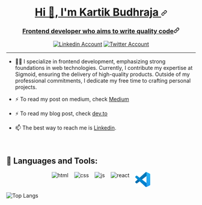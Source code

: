 <h1 align="center" id="user-content-hi--im-sadanand-pai" dir="auto"><a class="heading-link" href="#hi--im-sadanand-pai">Hi 👋, I'm Kartik Budhraja <svg class="octicon octicon-link" viewBox="0 0 16 16" version="1.1" width="16" height="16" aria-hidden="true"><path d="m7.775 3.275 1.25-1.25a3.5 3.5 0 1 1 4.95 4.95l-2.5 2.5a3.5 3.5 0 0 1-4.95 0 .751.751 0 0 1 .018-1.042.751.751 0 0 1 1.042-.018 1.998 1.998 0 0 0 2.83 0l2.5-2.5a2.002 2.002 0 0 0-2.83-2.83l-1.25 1.25a.751.751 0 0 1-1.042-.018.751.751 0 0 1-.018-1.042Zm-4.69 9.64a1.998 1.998 0 0 0 2.83 0l1.25-1.25a.751.751 0 0 1 1.042.018.751.751 0 0 1 .018 1.042l-1.25 1.25a3.5 3.5 0 1 1-4.95-4.95l2.5-2.5a3.5 3.5 0 0 1 4.95 0 .751.751 0 0 1-.018 1.042.751.751 0 0 1-1.042.018 1.998 1.998 0 0 0-2.83 0l-2.5 2.5a1.998 1.998 0 0 0 0 2.83Z"></path></svg></a></h1>

<h3 align="center" id="user-content-frontend-developer-who-aims-to-write-quality-code" dir="auto"><a class="heading-link" href="#frontend-developer-who-aims-to-write-quality-code">Frontend developer who aims to write quality code<svg class="octicon octicon-link" viewBox="0 0 16 16" version="1.1" width="16" height="16" aria-hidden="true"><path d="m7.775 3.275 1.25-1.25a3.5 3.5 0 1 1 4.95 4.95l-2.5 2.5a3.5 3.5 0 0 1-4.95 0 .751.751 0 0 1 .018-1.042.751.751 0 0 1 1.042-.018 1.998 1.998 0 0 0 2.83 0l2.5-2.5a2.002 2.002 0 0 0-2.83-2.83l-1.25 1.25a.751.751 0 0 1-1.042-.018.751.751 0 0 1-.018-1.042Zm-4.69 9.64a1.998 1.998 0 0 0 2.83 0l1.25-1.25a.751.751 0 0 1 1.042.018.751.751 0 0 1 .018 1.042l-1.25 1.25a3.5 3.5 0 1 1-4.95-4.95l2.5-2.5a3.5 3.5 0 0 1 4.95 0 .751.751 0 0 1-.018 1.042.751.751 0 0 1-1.042.018 1.998 1.998 0 0 0-2.83 0l-2.5 2.5a1.998 1.998 0 0 0 0 2.83Z"></path></svg></a></h3>

<div align="center" dir="auto">
  <a href="https://www.linkedin.com/in/kartikbudhraja/" rel="nofollow"><img src="https://cdn.worldvectorlogo.com/logos/linkedin-icon-2.svg" title="Linkedin" alt="Linkedin Account" width="30" data-canonical-src="https://cdn.worldvectorlogo.com/logos/linkedin-icon-2.svg" style="max-width: 100%;"></a>
  <a href="https://twitter.com/K_a_r_t_i_k_08" rel="nofollow"><img src="https://cdn.worldvectorlogo.com/logos/twitter-6.svg" title="Twitter" alt="Twitter Account" width="40" data-canonical-src="https://cdn.worldvectorlogo.com/logos/twitter-6.svg" style="max-width: 100%;"></a>
</div>

<hr />

<ul dir="auto">
<li>
<p dir="auto">👨&zwj;💻 I specialize in frontend development, emphasizing strong foundations in web technologies. Currently, I contribute my expertise at Sigmoid, ensuring the delivery of high-quality products. Outside of my professional commitments, I dedicate my free time to crafting personal projects.</p>
</li>
  <li>
<p dir="auto">⚡ To read my post on medium, check <a href="https://medium.com/@kartikbudhraja" rel="nofollow">Medium</a></p>
</li>
<li>
<p dir="auto">⚡ To read my blog post, check <a href="https://dev.to/kartikbudhraja" rel="nofollow">dev.to</a></p>
</li>
<li>
<p dir="auto">📫 The best way to reach me is <a href="https://www.linkedin.com/in/kartikbudhraja/" rel="nofollow">Linkedin</a>.</p>
</li>
</ul>
<br />

## 🧰 Languages and Tools:
<p align="center" dir="auto">
  <img src="https://upload.wikimedia.org/wikipedia/commons/thumb/6/61/HTML5_logo_and_wordmark.svg/2048px-HTML5_logo_and_wordmark.svg.png" alt="html" width="auto" height="50" data-canonical-src="https://upload.wikimedia.org/wikipedia/commons/thumb/6/61/HTML5_logo_and_wordmark.svg/2048px-HTML5_logo_and_wordmark.svg.png" style="max-width: 100%;">&nbsp;&nbsp;&nbsp;
  <img src="https://upload.wikimedia.org/wikipedia/commons/thumb/d/d5/CSS3_logo_and_wordmark.svg/1200px-CSS3_logo_and_wordmark.svg.png" alt="css" width="auto" height="50" data-canonical-src="https://upload.wikimedia.org/wikipedia/commons/thumb/d/d5/CSS3_logo_and_wordmark.svg/1200px-CSS3_logo_and_wordmark.svg.png" style="max-width: 100%;">&nbsp;&nbsp;&nbsp;
  <img src="https://upload.wikimedia.org/wikipedia/commons/6/6a/JavaScript-logo.png" height="40" width="auto" alt="js" data-canonical-src="https://upload.wikimedia.org/wikipedia/commons/6/6a/JavaScript-logo.png" style="max-width: 100%;">&nbsp;&nbsp;&nbsp;
  <img src="https://camo.githubusercontent.com/df308f8954edd5c776e0f8a6317c1b29fd938e4a1770dd8ae6f9c3ac9a116e79/68747470733a2f2f75706c6f61642e77696b696d656469612e6f72672f77696b6970656469612f636f6d6d6f6e732f7468756d622f612f61372f52656163742d69636f6e2e7376672f3132383070782d52656163742d69636f6e2e7376672e706e67" alt="react" width="auto" height="40" data-canonical-src="https://upload.wikimedia.org/wikipedia/commons/thumb/a/a7/React-icon.svg/1280px-React-icon.svg.png" style="max-width: 100%;">&nbsp;&nbsp;&nbsp;
  <img src="https://raw.githubusercontent.com/github/explore/80688e429a7d4ef2fca1e82350fe8e3517d3494d/topics/visual-studio-code/visual-studio-code.png" alt="VS Code" height="40" style="vertical-align:top;">
</p>

<!--
![GitHub stats](https://github-readme-stats.vercel.app/api?username=Kartik0899&show_icons=true&theme=tokyonight)
-->


![Top Langs](https://github-readme-stats.vercel.app/api/top-langs/?username=Kartik0899&theme=tokyonight)



<!--
**Kartik0899/Kartik0899** is a ✨ _special_ ✨ repository because its `README.md` (this file) appears on your GitHub profile.

Here are some ideas to get you started:

- 🔭 I’m currently working on ...
- 🌱 I’m currently learning ...
- 👯 I’m looking to collaborate on ...
- 🤔 I’m looking for help with ...
- 💬 Ask me about ...
- 📫 How to reach me: ...
- 😄 Pronouns: ...
- ⚡ Fun fact: ...
-->
